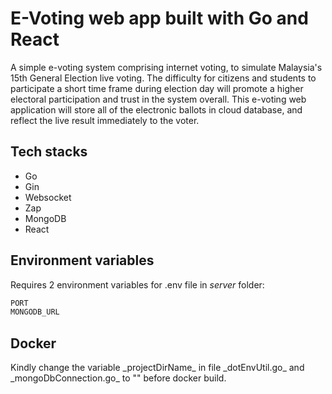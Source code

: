 # E-Voting web app built with Go and React
<p>
    A simple e-voting system comprising internet voting, 
    to simulate Malaysia's 15th General Election live voting.
    The difficulty for citizens and students to participate a short time frame during election day
    will promote a higher electoral participation and trust in the system overall.
    This e-voting web application will store all of the electronic ballots in cloud database, and reflect the live result immediately to the voter.
</p>
 
 ## Tech stacks
 - Go
 - Gin
 - Websocket
 - Zap
 - MongoDB
 - React

## Environment variables
Requires 2 environment variables for .env file in _server_ folder:

```sh
PORT
MONGODB_URL
```

## Docker
<p>
    Kindly change the variable _projectDirName_ in file _dotEnvUtil.go_ and _mongoDbConnection.go_ to "" before docker build.
</p>